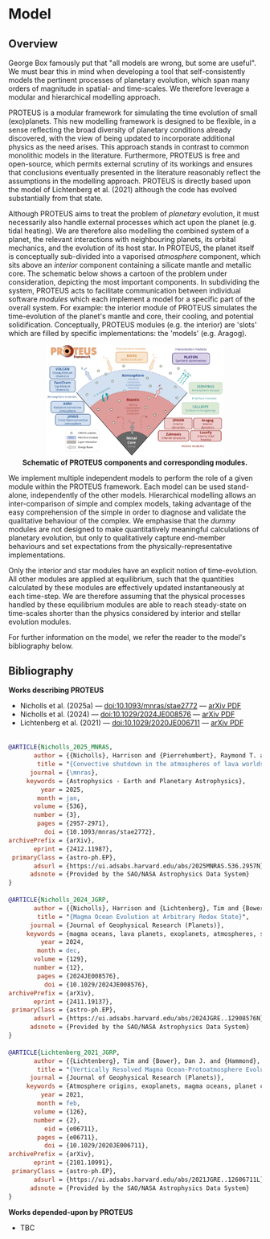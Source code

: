 # Model

## Overview

George Box famously put that "all models are wrong, but some are useful". We must bear this in mind when developing a tool that self-consistently models the pertinent processes of planetary evolution, which span many orders of magnitude in spatial- and time-scales. We therefore leverage a modular and hierarchical modelling approach.

PROTEUS is a modular framework for simulating the time evolution of small (exo)planets. This new modelling framework is designed to be flexible, in a sense reflecting the broad diversity of planetary conditions already discovered, with the view of being updated to incorporate additional physics as the need arises. This approach stands in contrast to common monolithic models in the literature. Furthermore, PROTEUS is free and open-source, which permits external scrutiny of its workings and ensures that conclusions eventually presented in the literature reasonably reflect the assumptions in the modelling approach. PROTEUS is directly based upon the model of Lichtenberg et al. (2021) although the code has evolved substantially from that state.

Although PROTEUS aims to treat the problem of *planetary* evolution, it must necessarily also handle external processes which act upon the planet (e.g. tidal heating). We are therefore also modelling the combined system of a planet, the relevant interactions with neighbouring planets, its orbital mechanics, and the evolution of its host star. In PROTEUS, the planet itself is conceptually sub-divided into a vaporised *atmosphere* component, which sits above an *interior* component containing a silicate mantle and metallic core. The schematic below shows a cartoon of the problem under consideration, depicting the most important components. In subdividing the system, PROTEUS acts to facilitate communication between individual software *modules* which each implement a model for a specific part of the overall system. For example: the interior module of PROTEUS simulates the time-evolution of the planet's mantle and core, their cooling, and potential solidification. Conceptually, PROTEUS modules (e.g. the interior) are 'slots' which are filled by specific implementations: the 'models' (e.g. Aragog).

<p align="center">
      <img src="assets/schematic.png" style="max-width: 70%; height: auto;"></br>
      <b>Schematic of PROTEUS components and corresponding modules.</b> </br>
</p>

We implement multiple independent models to perform the role of a given module within the PROTEUS framework. Each model can be used stand-alone, independently of the other models. Hierarchical modelling allows an inter-comparison of simple and complex models, taking advantage of the easy comprehension of the simple in order to diagnose and validate the qualitative behaviour of the complex. We emphasise that the _dummy_ modules are not designed to make quantitatively meaningful calculations of planetary evolution, but only to qualitatively capture end-member behaviours and set expectations from the physically-representative implementations.

Only the interior and star modules have an explicit notion of time-evolution. All other modules are applied at equilibrium, such that the quantities calculated by these modules are effectively updated instantaneously at each time-step. We are therefore assuming that the physical processes handled by these equilibrium modules are able to reach steady-state on time-scales shorter than the physics considered by interior and stellar evolution modules.

For further information on the model, we refer the reader to the model's bibliography below.

## Bibliography

**Works describing PROTEUS**

* Nicholls et al. (2025a) –– [doi:10.1093/mnras/stae2772](https://doi.org/10.1093/mnras/stae2772) –– [arXiv PDF](https://arxiv.org/pdf/2412.11987)
* Nicholls et al. (2024) –– [doi:10.1029/2024JE008576](https://doi.org/10.1029/2024JE008576) –– [arXiv PDF](https://arxiv.org/pdf/2411.19137)
* Lichtenberg et al. (2021) –– [doi:10.1029/2020JE006711](https://doi.org/10.1029/2020JE006711) –– [arXiv PDF](https://arxiv.org/pdf/2101.10991)

```bibtex

@ARTICLE{Nicholls_2025_MNRAS,
       author = {{Nicholls}, Harrison and {Pierrehumbert}, Raymond T. and {Lichtenberg}, Tim and {Soucasse}, Laurent and {Smeets}, Stef},
        title = "{Convective shutdown in the atmospheres of lava worlds}",
      journal = {\mnras},
     keywords = {Astrophysics - Earth and Planetary Astrophysics},
         year = 2025,
        month = jan,
       volume = {536},
       number = {3},
        pages = {2957-2971},
          doi = {10.1093/mnras/stae2772},
archivePrefix = {arXiv},
       eprint = {2412.11987},
 primaryClass = {astro-ph.EP},
       adsurl = {https://ui.adsabs.harvard.edu/abs/2025MNRAS.536.2957N},
      adsnote = {Provided by the SAO/NASA Astrophysics Data System}
}

@ARTICLE{Nicholls_2024_JGRP,
       author = {{Nicholls}, Harrison and {Lichtenberg}, Tim and {Bower}, Dan J. and {Pierrehumbert}, Raymond},
        title = "{Magma Ocean Evolution at Arbitrary Redox State}",
      journal = {Journal of Geophysical Research (Planets)},
     keywords = {magma oceans, lava planets, exoplanets, atmospheres, simulation, convection, Astrophysics - Earth and Planetary Astrophysics},
         year = 2024,
        month = dec,
       volume = {129},
       number = {12},
        pages = {2024JE008576},
          doi = {10.1029/2024JE008576},
archivePrefix = {arXiv},
       eprint = {2411.19137},
 primaryClass = {astro-ph.EP},
       adsurl = {https://ui.adsabs.harvard.edu/abs/2024JGRE..12908576N},
      adsnote = {Provided by the SAO/NASA Astrophysics Data System}
}

@ARTICLE{Lichtenberg_2021_JGRP,
       author = {{Lichtenberg}, Tim and {Bower}, Dan J. and {Hammond}, Mark and {Boukrouche}, Ryan and {Sanan}, Patrick and {Tsai}, Shang-Min and {Pierrehumbert}, Raymond T.},
        title = "{Vertically Resolved Magma Ocean-Protoatmosphere Evolution: H$_{2}$, H$_{2}$O, CO$_{2}$, CH$_{4}$, CO, O$_{2}$, and N$_{2}$ as Primary Absorbers}",
      journal = {Journal of Geophysical Research (Planets)},
     keywords = {Atmosphere origins, exoplanets, magma oceans, planet composition, planet formation and evolution, planetary surface, Astrophysics - Earth and Planetary Astrophysics, Physics - Atmospheric and Oceanic Physics, Physics - Geophysics},
         year = 2021,
        month = feb,
       volume = {126},
       number = {2},
          eid = {e06711},
        pages = {e06711},
          doi = {10.1029/2020JE006711},
archivePrefix = {arXiv},
       eprint = {2101.10991},
 primaryClass = {astro-ph.EP},
       adsurl = {https://ui.adsabs.harvard.edu/abs/2021JGRE..12606711L},
      adsnote = {Provided by the SAO/NASA Astrophysics Data System}
}

```


**Works depended-upon by PROTEUS**

* TBC

